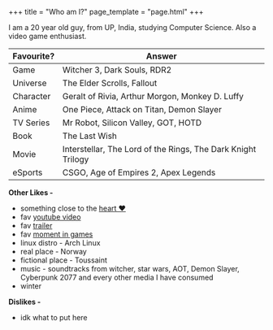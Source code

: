 +++
title = "Who am I?"
page_template = "page.html"
+++


I am a 20 year old guy, from UP, India, studying Computer Science. Also a video game enthusiast.


| **Favourite?** | **Answer**                                                   |
|----------------|--------------------------------------------------------------|
| Game           | Witcher 3, Dark Souls, RDR2                                  |
| Universe       | The Elder Scrolls, Fallout                                   |
| Character      | Geralt of Rivia, Arthur Morgon, Monkey D. Luffy              |
| Anime          | One Piece, Attack on Titan, Demon Slayer                     |
| TV Series      | Mr Robot, Silicon Valley, GOT, HOTD                          |
| Book           | The Last Wish                                                |
| Movie          | Interstellar, The Lord of the Rings, The Dark Knight Trilogy |
| eSports        | CSGO, Age of Empires 2, Apex Legends                         |

**Other Likes -**
- something close to the [heart ❤️](https://www.youtube.com/watch?v=dQw4w9WgXcQ)
- fav [youtube video](https://www.youtube.com/watch?v=Ag60ZF-IdKk&t=3s) 
- fav [trailer](https://www.youtube.com/watch?v=OkFdqqyI8y4)
- fav [moment in games](https://www.youtube.com/watch?v=vhaYMwLaah0)
- linux distro - Arch Linux
- real place - Norway
- fictional place - Toussaint
- music - soundtracks from witcher, star wars, AOT, Demon Slayer, Cyberpunk 2077 and every other media I have consumed
- winter

**Dislikes -**
- idk what to put here
